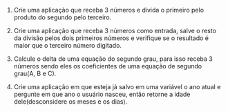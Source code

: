 1. Crie uma aplicação que receba 3 números e divida o primeiro pelo produto do segundo pelo terceiro.

2. Crie uma aplicação que receba 3 números como entrada, salve o resto da divisão pelos dois primeiros números e verifique se o resultado é maior que o terceiro número digitado.

3. Calcule o delta de uma equação do segundo grau, para isso receba 3 números sendo eles os coeficientes de uma equação de segundo grau(A, B e C).

4. Crie uma aplicação em que esteja já salvo em uma variável o ano atual e pergunte em que ano o usuário nasceu, então retorne a idade dele(desconsidere os meses e os dias).
